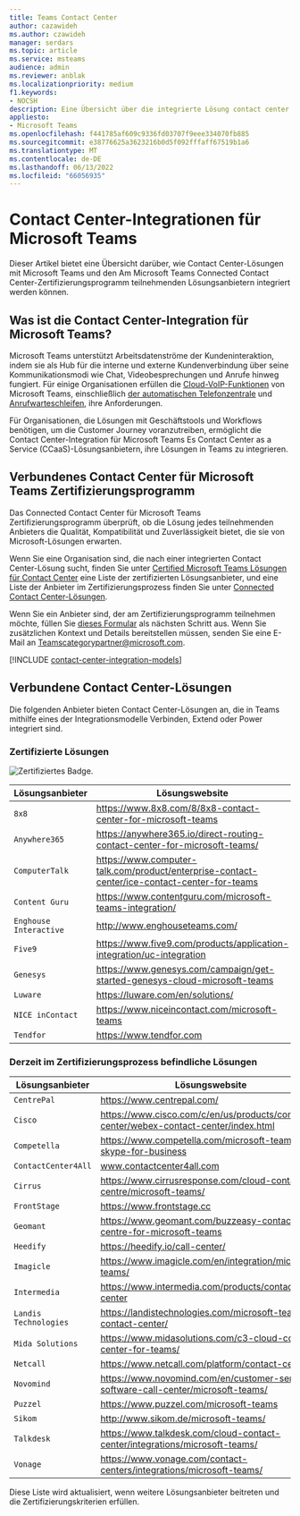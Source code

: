 ```yaml
---
title: Teams Contact Center
author: cazawideh
ms.author: czawideh
manager: serdars
ms.topic: article
ms.service: msteams
audience: admin
ms.reviewer: anblak
ms.localizationpriority: medium
f1.keywords:
- NOCSH
description: Eine Übersicht über die integrierte Lösung contact center as a service (CCaaS) für Microsoft Teams
appliesto:
- Microsoft Teams
ms.openlocfilehash: f441785af609c9336fd03707f9eee334070fb885
ms.sourcegitcommit: e38776625a3623216b0d5f092fffaff67519b1a6
ms.translationtype: MT
ms.contentlocale: de-DE
ms.lasthandoff: 06/13/2022
ms.locfileid: "66056935"
---
```

# <a name="contact-center-integrations-for-microsoft-teams"></a>Contact Center-Integrationen für Microsoft Teams

  Dieser Artikel bietet eine Übersicht darüber, wie Contact Center-Lösungen mit Microsoft Teams und den Am Microsoft Teams Connected Contact Center-Zertifizierungsprogramm teilnehmenden Lösungsanbietern integriert werden können.

## <a name="what-is-contact-center-integration-for-microsoft-teams"></a>Was ist die Contact Center-Integration für Microsoft Teams?

Microsoft Teams unterstützt Arbeitsdatenströme der Kundeninteraktion, indem sie als Hub für die interne und externe Kundenverbindung über seine Kommunikationsmodi wie Chat, Videobesprechungen und Anrufe hinweg fungiert. Für einige Organisationen erfüllen die [Cloud-VoIP-Funktionen](./cloud-voice-landing-page.md) von Microsoft Teams, einschließlich [der automatischen Telefonzentrale](./what-are-phone-system-auto-attendants.md) und [Anrufwarteschleifen](./create-a-phone-system-call-queue.md), ihre Anforderungen.

Für Organisationen, die Lösungen mit Geschäftstools und Workflows benötigen, um die Customer Journey voranzutreiben, ermöglicht die Contact Center-Integration für Microsoft Teams Es Contact Center as a Service (CCaaS)-Lösungsanbietern, ihre Lösungen in Teams zu integrieren.


## <a name="connected-contact-center-for-microsoft-teams-certification-program"></a>Verbundenes Contact Center für Microsoft Teams Zertifizierungsprogramm

Das Connected Contact Center für Microsoft Teams Zertifizierungsprogramm überprüft, ob die Lösung jedes teilnehmenden Anbieters die Qualität, Kompatibilität und Zuverlässigkeit bietet, die sie von Microsoft-Lösungen erwarten.

Wenn Sie eine Organisation sind, die nach einer integrierten Contact Center-Lösung sucht, finden Sie unter [Certified Microsoft Teams Lösungen für Contact Center](https://cloudpartners.transform.microsoft.com/contact-center-solutions) eine Liste der zertifizierten Lösungsanbieter, und eine Liste der Anbieter im Zertifizierungsprozess finden Sie unter [Connected Contact Center-Lösungen](#connected-contact-center-solutions).

Wenn Sie ein Anbieter sind, der am Zertifizierungsprogramm teilnehmen möchte, füllen Sie [dieses Formular](https://aka.ms/CallingPlatformIntake) als nächsten Schritt aus. Wenn Sie zusätzlichen Kontext und Details bereitstellen müssen, senden Sie eine E-Mail an [Teamscategorypartner@microsoft.com](mailto:Teamscategorypartner@microsoft.com).

[!INCLUDE [contact-center-integration-models](./includes/contact-center-integration-models.md)]


## <a name="connected-contact-center-solutions"></a>Verbundene Contact Center-Lösungen

Die folgenden Anbieter bieten Contact Center-Lösungen an, die in Teams mithilfe eines der Integrationsmodelle Verbinden, Extend oder Power integriert sind.

### <a name="certified-solutions"></a>Zertifizierte Lösungen

![Zertifiziertes Badge.](media/English_Solution_Certified_Teams_badge_noBkgrd_GrayText_RGB_500px.png)

|  Lösungsanbieter                                                                                                                               |  Lösungswebsite                                                                                                                                                                                                                                                                                                                                                                                                                                                              |
| ---------------------------------------------------------------------------------------------------------------------------------------- | -------------------------------------------------------------------------------------------------------------------------------------------------------------------------------------------------------------------------------------------------------------------------------------------------------------------------------------------------------------------------------------------------------------------------------------------------------------------------------- |
| `8x8` | https://www.8x8.com/8/8x8-contact-center-for-microsoft-teams                                                    |
| `Anywhere365` | https://anywhere365.io/direct-routing-contact-center-for-microsoft-teams/                                      |
| `ComputerTalk` | https://www.computer-talk.com/product/enterprise-contact-center/ice-contact-center-for-teams         |
| `Content Guru` | https://www.contentguru.com/microsoft-teams-integration/    |
| `Enghouse Interactive` | http://www.enghouseteams.com/         |
| `Five9` | https://www.five9.com/products/application-integration/uc-integration                                                   |
| `Genesys` | https://www.genesys.com/campaign/get-started-genesys-cloud-microsoft-teams                                      |
| `Luware` | https://luware.com/en/solutions/                                                                                       |
| `NICE inContact` | https://www.niceincontact.com/microsoft-teams                                                            |
| `Tendfor` | https://www.tendfor.com                                                            |


### <a name="solutions-currently-in-the-certification-process"></a>Derzeit im Zertifizierungsprozess befindliche Lösungen

|  Lösungsanbieter                                                                                                                               |  Lösungswebsite                                                                                                                                                                                                                                                                                                                                                                                                                                                              |
| ---------------------------------------------------------------------------------------------------------------------------------------- | -------------------------------------------------------------------------------------------------------------------------------------------------------------------------------------------------------------------------------------------------------------------------------------------------------------------------------------------------------------------------------------------------------------------------------------------------------------------------------- |
| `CentrePal` | https://www.centrepal.com/                                 |
| `Cisco` | https://www.cisco.com/c/en/us/products/contact-center/webex-contact-center/index.html                                |
| `Competella` | https://www.competella.com/microsoft-teams-skype-for-business                                  |
| `ContactCenter4All` | www.contactcenter4all.com |
| `Cirrus` | https://www.cirrusresponse.com/cloud-contact-centre/microsoft-teams/ |
| `FrontStage` | https://www.frontstage.cc                                                                                        |
| `Geomant` | https://www.geomant.com/buzzeasy-contact-centre-for-microsoft-teams                                                  |
| `Heedify` | https://heedify.io/call-center/                                                 |
| `Imagicle` | https://www.imagicle.com/en/integration/microsoft-teams/                                                                                        |
| `Intermedia` | https://www.intermedia.com/products/contact-center                          |
| `Landis Technologies` | https://landistechnologies.com/microsoft-teams-contact-center/                                          |
| `Mida Solutions` | https://www.midasolutions.com/c3-cloud-contact-center-for-teams/                                        |
| `Netcall` | https://www.netcall.com/platform/contact-centre/                         |
| `Novomind` | https://www.novomind.com/en/customer-service-software-call-center/microsoft-teams/                             |
| `Puzzel` | https://www.puzzel.com/microsoft-teams                            |
| `Sikom` | http://www.sikom.de/microsoft-teams/                            |
| `Talkdesk` | https://www.talkdesk.com/cloud-contact-center/integrations/microsoft-teams/                                  |
| `Vonage` |  https://www.vonage.com/contact-centers/integrations/microsoft-teams/                                 |

Diese Liste wird aktualisiert, wenn weitere Lösungsanbieter beitreten und die Zertifizierungskriterien erfüllen.

